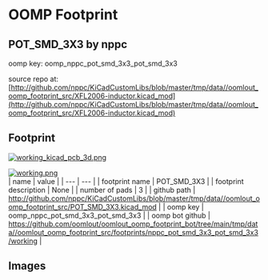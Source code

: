 # OOMP Footprint  
## POT_SMD_3X3  by nppc  
  
oomp key: oomp_nppc_pot_smd_3x3_pot_smd_3x3  
  
source repo at: [http://github.com/nppc/KiCadCustomLibs/blob/master/tmp/data//oomlout_oomp_footprint_src/XFL2006-inductor.kicad_mod](http://github.com/nppc/KiCadCustomLibs/blob/master/tmp/data//oomlout_oomp_footprint_src/XFL2006-inductor.kicad_mod)  
## Footprint  
  
[![working_kicad_pcb_3d.png](working_kicad_pcb_3d_600.png)](working_kicad_pcb_3d.png)  
  
[![working.png](working_600.png)](working.png)  
| name | value | 
| --- | --- | 
| footprint name | POT_SMD_3X3 | 
| footprint description | None | 
| number of pads | 3 | 
| github path | http://github.com/nppc/KiCadCustomLibs/blob/master/tmp/data//oomlout_oomp_footprint_src/POT_SMD_3X3.kicad_mod | 
| oomp key | oomp_nppc_pot_smd_3x3_pot_smd_3x3 | 
| oomp bot github | https://github.com/oomlout/oomlout_oomp_footprint_bot/tree/main/tmp/data//oomlout_oomp_footprint_src/footprints/nppc_pot_smd_3x3_pot_smd_3x3/working | 
## Images  
